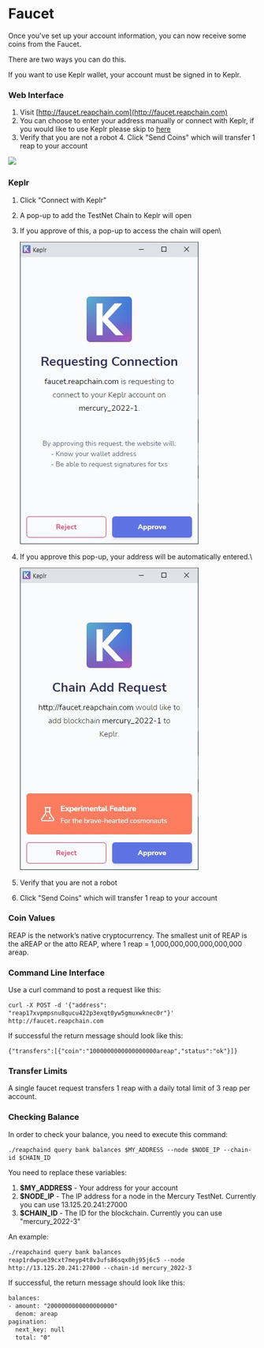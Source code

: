 # Faucet

Once you've set up your account information, you can now receive some coins from the Faucet.

There are two ways you can do this.

If you want to use Keplr wallet, your account must be signed in to Keplr.

### Web Interface

1. Visit [http://faucet.reapchain.com](http://faucet.reapchain.com)
2. You can choose to enter your address manually or connect with Keplr, if you would like to use Keplr please skip to [here](faucet.md#keplr)
3. Verify that you are not a robot 4. Click "Send Coins" which will transfer 1 reap to your account

![](https://i.imgur.com/GDx53y9.png)

### Keplr

1. Click "Connect with Keplr"
2. A pop-up to add the TestNet Chain to Keplr will open
3.  If you approve of this, a pop-up to access the chain will open\\

    <img src="../.gitbook/assets/RequestingConnection.JPG" alt="" data-size="original">
4.  If you approve this pop-up, your address will be automatically entered.\\

    <img src="../.gitbook/assets/ChainAddRequest.JPG" alt="" data-size="original">
5. Verify that you are not a robot
6. Click "Send Coins" which will transfer 1 reap to your account

### Coin Values

REAP is the network’s native cryptocurrency. The smallest unit of REAP is the aREAP or the atto REAP, where 1 reap = 1,000,000,000,000,000,000 areap.

### Command Line Interface

Use a curl command to post a request like this:

```
curl -X POST -d '{"address": "reap17xvpmpsnu8qucu422p3exqt0yw5gmuxwknec0r"}' http://faucet.reapchain.com
```

If successful the return message should look like this:

```
{"transfers":[{"coin":"1000000000000000000areap","status":"ok"}]}
```

### Transfer Limits

A single faucet request transfers 1 reap with a daily total limit of 3 reap per account.

### Checking Balance

In order to check your balance, you need to execute this command:

```
./reapchaind query bank balances $MY_ADDRESS --node $NODE_IP --chain-id $CHAIN_ID
```

You need to replace these variables:

1. **$MY\_ADDRESS** - Your address for your account
2. **$NODE\_IP** - The IP address for a node in the Mercury TestNet. Currently you can use 13.125.20.241:27000
3. **$CHAIN\_ID** - The ID for the blockchain. Currently you can use "mercury\_2022-3"

An example:

```
./reapchaind query bank balances reap1rdwpue39cxt7meyp4t8v3ufs86sqx0hj95j6c5 --node http://13.125.20.241:27000 --chain-id mercury_2022-3
```

If successful, the return message should look like this:

```
balances:
- amount: "2000000000000000000"
  denom: areap
pagination:
  next_key: null
  total: "0"
```
